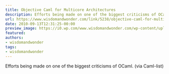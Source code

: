 ```yaml
---
title: Objective Caml for Multicore Architectures
description: Efforts being made on one of the biggest criticisms of OCaml. (via Caml-list)
url: https://www.wisdomandwonder.com/link/5238/objective-caml-for-multicore-architectures
date: 2010-09-13T12:31:25-00:00
preview_image: https://i0.wp.com/www.wisdomandwonder.com/wp-content/uploads/2019/03/cropped-WisdomAndWonderLogoFavicon-2-1.png?fit=512%2C512&ssl=1
featured:
authors:
- wisdomandwonder
tags:
- wisdomandwonder
---
```


Efforts being made on one of the biggest criticisms of OCaml. (via Caml-list)
